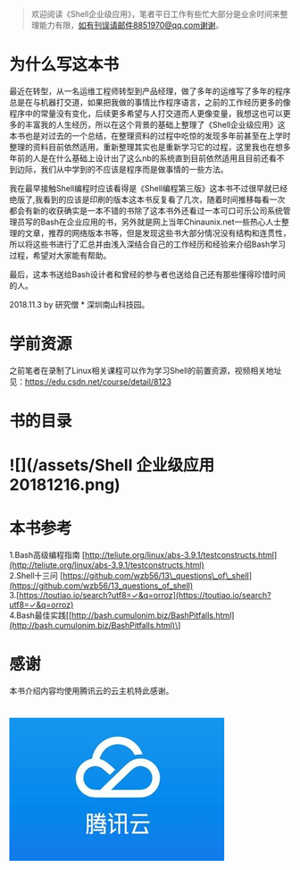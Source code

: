 > 欢迎阅读《Shell企业级应用》，笔者平日工作有些忙大部分是业余时间来整理能力有限，如有刊误请邮件8851970@qq.com谢谢。

# 为什么写这本书

最近在转型，从一名运维工程师转型到产品经理，做了多年的运维写了多年的程序总是在与机器打交道，如果把我做的事情比作程序语言，之前的工作经历更多的像程序中的常量没有变化，后续更多希望与人打交道而人更像变量，我想这也可以更多的丰富我的人生经历，所以在这个背景的基础上整理了《Shell企业级应用》这本书也是对过去的一个总结，在整理资料的过程中吃惊的发现多年前甚至在上学时整理的资料目前依然适用，重新整理其实也是重新学习它的过程，这里我也在想多年前的人是在什么基础上设计出了这么nb的系统直到目前依然适用且目前还看不到边际，我们从中学到的不应该是程序而是做事情的一些方法。

我在最早接触Shell编程时应该看得是《Shell编程第三版》这本书不过很早就已经绝版了,我看到的应该是印刷的版本这本书反复看了几次，随着时间推移每看一次都会有新的收获确实是一本不错的书除了这本书外还看过一本可口可乐公司系统管理员写的Bash在企业应用的书，另外就是网上当年Chinaunix.net一些热心人士整理的文章，推荐的网络版本书等，但是发现这些书大部分情况没有结构和连贯性，所以将这些书进行了汇总并由浅入深结合自己的工作经历和经验来介绍Bash学习过程，希望对大家能有帮助。

最后，这本书送给Bash设计者和曾经的参与者也送给自己还有那些懂得珍惜时间的人。

2018.11.3 by 研究僧 \* 深圳南山科技园。

# 学前资源
之前笔者在录制了Linux相关课程可以作为学习Shell的前置资源，视频相关地址见：https://edu.csdn.net/course/detail/8123


# 书的目录

# ![](/assets/Shell 企业级应用20181216.png)

# 本书参考

1.Bash高级编程指南 [http://teliute.org/linux/abs-3.9.1/testconstructs.html](http://teliute.org/linux/abs-3.9.1/testconstructs.html)  
2.Shell十三问 [https://github.com/wzb56/13\_questions\_of\_shell](https://github.com/wzb56/13_questions_of_shell)  
3.[https://toutiao.io/search?utf8=✓&q=orroz](https://toutiao.io/search?utf8=✓&q=orroz)  
4.Bash最佳实践\[[http://bash.cumulonim.biz/BashPitfalls.html](http://bash.cumulonim.biz/BashPitfalls.html)\]

# 感谢
本书介绍内容均使用腾讯云的云主机特此感谢。
# ![](/assets/tencent.jpeg)
